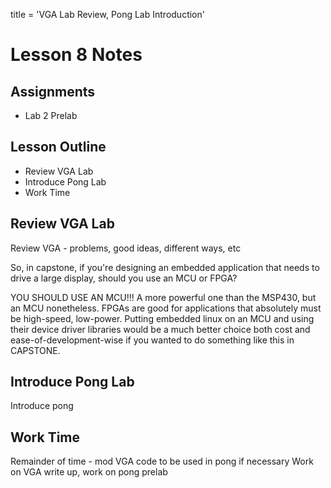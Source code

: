 title = 'VGA Lab Review, Pong Lab Introduction'

# Lesson 8 Notes

## Assignments

- Lab 2 Prelab

## Lesson Outline

- Review VGA Lab
- Introduce Pong Lab
- Work Time

## Review VGA Lab

Review VGA - problems, good ideas, different ways, etc

So, in capstone, if you're designing an embedded application that needs to drive a large display, should you use an MCU or FPGA?

YOU SHOULD USE AN MCU!!! A more powerful one than the MSP430, but an MCU nonetheless. FPGAs are good for applications that absolutely must be high-speed, low-power. Putting embedded linux on an MCU and using their device driver libraries would be a much better choice both cost and ease-of-development-wise if you wanted to do something like this in CAPSTONE.

## Introduce Pong Lab

Introduce pong

## Work Time

Remainder of time - mod VGA code to be used in pong if necessary
Work on VGA write up, work on pong prelab
